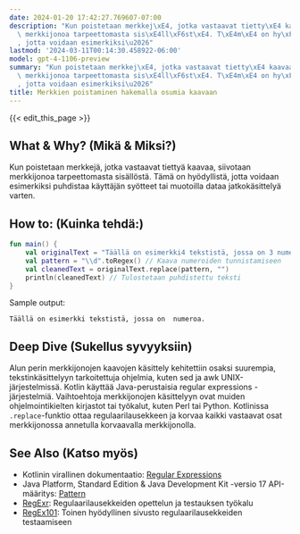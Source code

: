 ```yaml
---
date: 2024-01-20 17:42:27.769607-07:00
description: "Kun poistetaan merkkej\xE4, jotka vastaavat tietty\xE4 kaavaa, siivotaan\
  \ merkkijonoa tarpeettomasta sis\xE4ll\xF6st\xE4. T\xE4m\xE4 on hy\xF6dyllist\xE4\
  , jotta voidaan esimerkiksi\u2026"
lastmod: '2024-03-11T00:14:30.458922-06:00'
model: gpt-4-1106-preview
summary: "Kun poistetaan merkkej\xE4, jotka vastaavat tietty\xE4 kaavaa, siivotaan\
  \ merkkijonoa tarpeettomasta sis\xE4ll\xF6st\xE4. T\xE4m\xE4 on hy\xF6dyllist\xE4\
  , jotta voidaan esimerkiksi\u2026"
title: Merkkien poistaminen hakemalla osumia kaavaan
---
```


{{< edit_this_page >}}

## What & Why? (Mikä & Miksi?)
Kun poistetaan merkkejä, jotka vastaavat tiettyä kaavaa, siivotaan merkkijonoa tarpeettomasta sisällöstä. Tämä on hyödyllistä, jotta voidaan esimerkiksi puhdistaa käyttäjän syötteet tai muotoilla dataa jatkokäsittelyä varten.

## How to: (Kuinka tehdä:)
```kotlin
fun main() {
    val originalText = "Täällä on esimerkki4 tekstistä, jossa on 3 numeroa."
    val pattern = "\\d".toRegex() // Kaava numeroiden tunnistamiseen
    val cleanedText = originalText.replace(pattern, "")
    println(cleanedText) // Tulostetaan puhdistettu teksti
}
```
Sample output:
```
Täällä on esimerkki tekstistä, jossa on  numeroa.
```

## Deep Dive (Sukellus syvyyksiin)
Alun perin merkkijonojen kaavojen käsittely kehitettiin osaksi suurempia, tekstinkäsittelyyn tarkoitettuja ohjelmia, kuten sed ja awk UNIX-järjestelmissä. Kotlin käyttää Java-perustaisia regular expressions -järjestelmiä. Vaihtoehtoja merkkijonojen käsittelyyn ovat muiden ohjelmointikielten kirjastot tai työkalut, kuten Perl tai Python. Kotlinissa `.replace`-funktio ottaa regulaarilausekkeen ja korvaa kaikki vastaavat osat merkkijonossa annetulla korvaavalla merkkijonolla.

## See Also (Katso myös)
- Kotlinin virallinen dokumentaatio: [Regular Expressions](https://kotlinlang.org/api/latest/jvm/stdlib/kotlin.text/-regex/)
- Java Platform, Standard Edition & Java Development Kit -versio 17 API-määritys: [Pattern](https://docs.oracle.com/en/java/javase/17/docs/api/java.base/java/util/regex/Pattern.html)
- [RegExr](https://regexr.com/): Regulaarilausekkeiden opettelun ja testauksen työkalu
- [RegEx101](https://regex101.com/): Toinen hyödyllinen sivusto regulaarilausekkeiden testaamiseen
